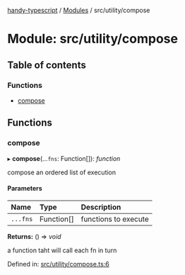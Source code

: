 [handy-typescript](../README.md) / [Modules](../modules.md) / src/utility/compose

# Module: src/utility/compose

## Table of contents

### Functions

- [compose](src_utility_compose.md#compose)

## Functions

### compose

▸ **compose**(...`fns`: Function[]): *function*

compose an ordered list of execution

#### Parameters

| Name | Type | Description |
| :------ | :------ | :------ |
| `...fns` | Function[] | functions to execute |

**Returns:** () => *void*

a function taht will call each fn in turn

Defined in: [src/utility/compose.ts:6](https://github.com/robbiemu/handy-typescript/blob/0fc5e0a/src/utility/compose.ts#L6)
